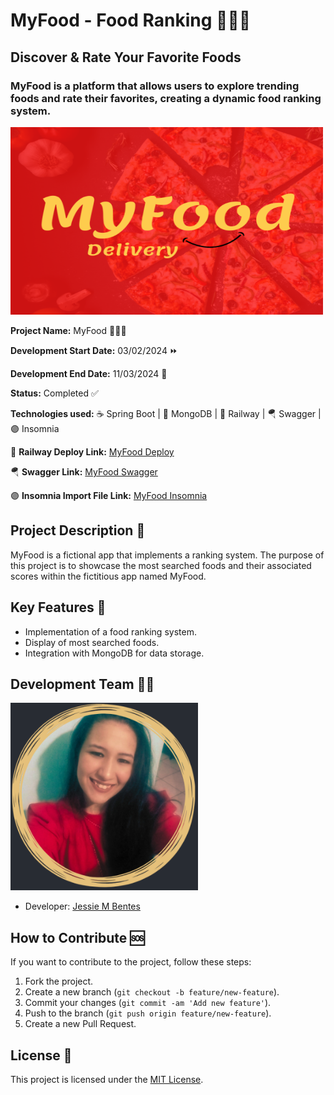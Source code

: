 # MyFood - Food Ranking 🍔🍕🌭

## Discover & Rate Your Favorite Foods

### MyFood is a platform that allows users to explore trending foods and rate their favorites, creating a dynamic food ranking system.

<img src="assets/main.png" alt="MyFood" width="500" height="300">

**Project Name:** MyFood 🍔🍕🌭

**Development Start Date:** 03/02/2024 ⏩

**Development End Date:** 11/03/2024 🏁

**Status:** Completed ✅

**Technologies used:** ☕ Spring Boot | 🍃 MongoDB | 🚈 Railway | 🪂 Swagger | 🟣 Insomnia

🚈 **Railway Deploy Link:** [MyFood Deploy](https://app-myfood-production.up.railway.app)

🪂 **Swagger Link:** [MyFood Swagger](https://app-myfood-production.up.railway.app/swagger-ui/index.html#/)

🟣 **Insomnia Import File Link:** [MyFood Insomnia](https://github.com/LadyJessie19/MyFood/tree/main/insomnia/Insomnia_2024-03-08.json)

## Project Description 📝

MyFood is a fictional app that implements a ranking system. The purpose of this project is to showcase the most searched foods and their associated scores within the fictitious app named MyFood.

## Key Features 🔧

- Implementation of a food ranking system.
- Display of most searched foods.
- Integration with MongoDB for data storage.

## Development Team 🙋‍♀️

<img src="assets/photo.png" alt="Jessie" width="300" height="300">

- Developer: [Jessie M Bentes](https://github.com/LadyJessie19)

## How to Contribute 🆘

If you want to contribute to the project, follow these steps:

1. Fork the project.
2. Create a new branch (`git checkout -b feature/new-feature`).
3. Commit your changes (`git commit -am 'Add new feature'`).
4. Push to the branch (`git push origin feature/new-feature`).
5. Create a new Pull Request.

## License 🧐

This project is licensed under the [MIT License](https://opensource.org/licenses/MIT).

